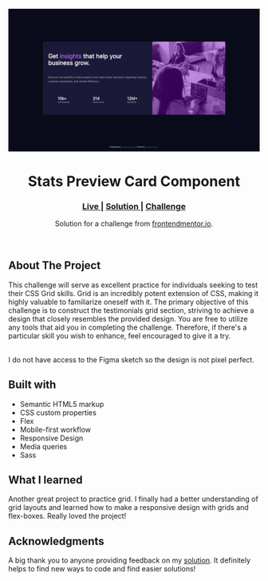 <img src="screenshots/desktop-view.png"></img>

<h1 align="center">Stats Preview Card Component</h1>

<div align="center">
  <h3>
    <a href="https://parham-dev27.github.io/Stats-Preview-Card-Component/" color="white">
      Live
    </a>
    <span> | </span>
    <a href="https://www.frontendmentor.io/solutions/stats-preview-card-component-by-parhamdev27-q4TWQGXxay">
      Solution
    </a>
   <span> | </span>
    <a href="https://www.frontendmentor.io/challenges/stats-preview-card-component-8JqbgoU62">
      Challenge
    </a>
  </h3>
</div>
<div align="center">
   Solution for a challenge from  <a href="https://www.frontendmentor.io/" target="_blank">frontendmentor.io</a>.
</div>
<br>
<br>

## About The Project

<p>This challenge will serve as excellent practice for individuals seeking to test their CSS Grid skills. Grid is an incredibly potent extension of CSS, making it highly valuable to familiarize oneself with it. The primary objective of this challenge is to construct the testimonials grid section, striving to achieve a design that closely resembles the provided design. You are free to utilize any tools that aid you in completing the challenge. Therefore, if there's a particular skill you wish to enhance, feel encouraged to give it a try.
<br>
<br> <p>I do not have access to the Figma sketch so the design is not pixel perfect.</p>

## Built with

-   Semantic HTML5 markup
-   CSS custom properties
-   Flex
-   Mobile-first workflow
-   Responsive Design
-   Media queries
-   Sass

## What I learned

Another great project to practice grid. I finally had a better understanding of grid layouts and learned how to make a responsive design with grids and flex-boxes. Really loved the project!

## Acknowledgments

A big thank you to anyone providing feedback on my <a href="https://www.frontendmentor.io/solutions/stats-preview-card-component-by-parhamdev27-q4TWQGXxay">solution</a>. It definitely helps to find new ways to code and find easier solutions!
